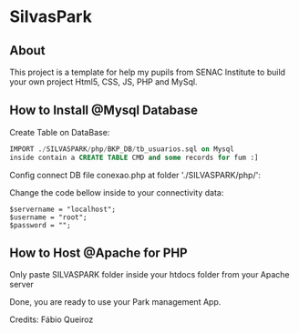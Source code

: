 # SilvasPark

About
-----
This project is a template for help my pupils from SENAC Institute to build your own project Html5, CSS, JS, PHP and MySql.

How to Install @Mysql Database
------------------------------

Create Table on DataBase:

```sql
IMPORT ./SILVASPARK/php/BKP_DB/tb_usuarios.sql on Mysql
inside contain a CREATE TABLE CMD and some records for fum :]
```
Config connect DB file conexao.php at folder './SILVASPARK/php/': <br>

Change the code bellow inside to your connectivity data:
```
$servername = "localhost";
$username = "root";
$password = "";
```
How to Host @Apache for PHP
---------------------------

Only paste SILVASPARK folder inside your htdocs folder from your Apache server

Done, you are ready to use your Park management App.

Credits: Fábio Queiroz

